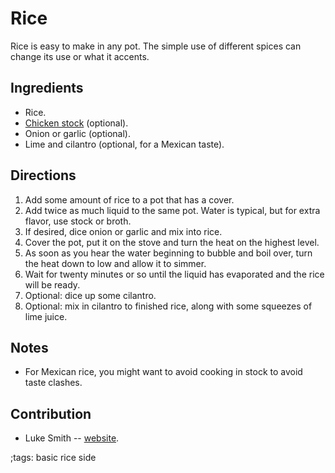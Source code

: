 # Rice

Rice is easy to make in any pot.
The simple use of different spices can change its use or what it accents.

## Ingredients

- Rice.
- [Chicken stock](chicken-stock-bone-broth.html) (optional).
- Onion or garlic (optional).
- Lime and cilantro (optional, for a Mexican taste).

## Directions

1. Add some amount of rice to a pot that has a cover.
2. Add twice as much liquid to the same pot. Water is typical, but for extra
   flavor, use stock or broth.
3. If desired, dice onion or garlic and mix into rice.
4. Cover the pot, put it on the stove and turn the heat on the highest level.
5. As soon as you hear the water beginning to bubble and boil over, turn the
   heat down to low and allow it to simmer.
6. Wait for twenty minutes or so until the liquid has evaporated and the rice
   will be ready.
7. Optional: dice up some cilantro.
8. Optional: mix in cilantro to finished rice, along with some squeezes of lime
   juice.

## Notes

- For Mexican rice, you might want to avoid cooking in stock to avoid taste
  clashes.

## Contribution

- Luke Smith -- [website](https://lukesmith.xyz).

;tags: basic rice side
